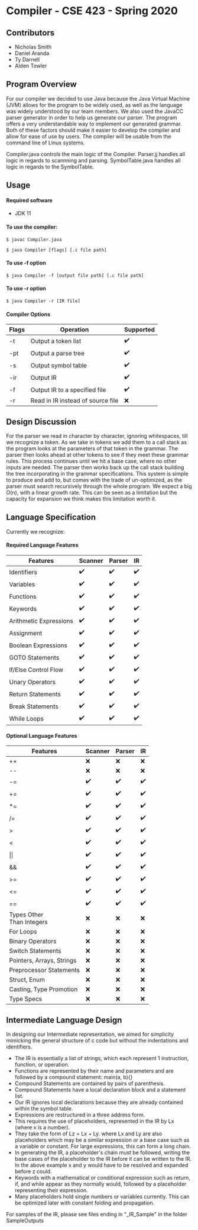 # Compiler - CSE 423 - Spring 2020
## Contributors
- Nicholas Smith
- Daniel Aranda
- Ty Darnell
- Alden Towler

## Program Overview

For our compiler we decided to use Java because the Java Virtual Machine (JVM) allows for the program to be widely used, as well as the language was widely understood by our team members. We also used the JavaCC parser generator in order to help us generate our parser. The program offers a very understandable way to implement our generated grammar. Both of these factors should make it easier to develop the compiler and allow for ease of use by users. The compiler will be usable from the command line of Linux systems.

Compiler.java controls the main logic of the Compiler. Parser.jj handles all logic in regards to scannning and parsing. SymbolTable.java handles all logic in regards to the SymbolTable.

## Usage

#### Required software
- JDK 11

#### To use the compiler:

	$ javac Compiler.java

    $ java Compiler [flags] [.c file path]

#### To use -f option

    $ java Compiler -f [output file path] [.c file path] 

#### To use -r option

    $ java Compiler -r [IR file]

#### Compiler Options

| Flags | Operation | Supported |
|-------|-----------|-----------|
| -t    | Output a token list |:heavy_check_mark:|
| -pt   | Output a parse tree |:heavy_check_mark:|
| -s    | Output symbol table |:heavy_check_mark:|
| -ir   | Output IR|:heavy_check_mark:|
| -f    | Output IR to a specified file|:heavy_check_mark:|
| -r    | Read in IR instead of source file|:x:|


## Design Discussion

For the parser we read in character by character, ignoring whitespaces, till we recognize a token. As we take in tokens we add them to a call stack as the program looks at the parameters of that token in the grammar. The parser then looks ahead at other tokens to see if they meet these grammar rules. This process continues until we hit a base case, where no other inputs are needed. The parser then works back up the call stack building the tree incorporating in the grammar specifications. This system is simple to produce and add to, but comes with the trade of un-optimized, as the parser must search recursively through the whole program. We expect a big O(n), with a linear growth rate. This can be seen as a limitation but the capacity for expansion we think makes this limitation worth it.

## Language Specification
Currently we recognize:

#### Required Language Features

|Features|Scanner|Parser|IR|
|--------|-------|------|--|
|Identifiers|:heavy_check_mark:|:heavy_check_mark:|:heavy_check_mark:|
|Variables|:heavy_check_mark:|:heavy_check_mark:|:heavy_check_mark:|
|Functions|:heavy_check_mark:|:heavy_check_mark:|:heavy_check_mark:|
|Keywords|:heavy_check_mark:|:heavy_check_mark:|:heavy_check_mark:|
|Arithmetic Expressions|:heavy_check_mark:|:heavy_check_mark:|:heavy_check_mark:|
|Assignment|:heavy_check_mark:|:heavy_check_mark:|:heavy_check_mark:|
|Boolean Expressions|:heavy_check_mark:|:heavy_check_mark:|:heavy_check_mark:|
|GOTO Statements|:heavy_check_mark:|:heavy_check_mark:|:heavy_check_mark:|
|If/Else Control Flow|:heavy_check_mark:|:heavy_check_mark:|:heavy_check_mark:|
|Unary Operators|:heavy_check_mark:|:heavy_check_mark:|:heavy_check_mark:|
|Return Statements|:heavy_check_mark:|:heavy_check_mark:|:heavy_check_mark:|
|Break Statements|:heavy_check_mark:|:heavy_check_mark:|:heavy_check_mark:|
|While Loops|:heavy_check_mark:|:heavy_check_mark:|:heavy_check_mark:|

#### Optional Language Features

|Features|Scanner|Parser|IR|
|--------|-------|------|--|
|++|:x:|:x:|:x:|
|--|:x:|:x:|:x:|
|-=|:heavy_check_mark:|:heavy_check_mark:|:heavy_check_mark:|
|+=|:heavy_check_mark:|:heavy_check_mark:|:heavy_check_mark:|
|*=|:heavy_check_mark:|:heavy_check_mark:|:heavy_check_mark:|
|/=|:heavy_check_mark:|:heavy_check_mark:|:heavy_check_mark:|
|>|:heavy_check_mark:|:heavy_check_mark:|:heavy_check_mark:|
|<|:heavy_check_mark:|:heavy_check_mark:|:heavy_check_mark:|
|\|\||:heavy_check_mark:|:heavy_check_mark:|:heavy_check_mark:|
|&&|:heavy_check_mark:|:heavy_check_mark:|:heavy_check_mark:|
|>=|:heavy_check_mark:|:heavy_check_mark:|:heavy_check_mark:|
|<=|:heavy_check_mark:|:heavy_check_mark:|:heavy_check_mark:|
|==|:heavy_check_mark:|:heavy_check_mark:|:heavy_check_mark:|
|Types Other</br>Than Integers|:x:|:x:|:x:|
|For Loops|:x:|:x:|:x:|
|Binary Operators|:x:|:x:|:x:|
|Switch Statements|:x:|:x:|:x:|
|Pointers, Arrays, Strings|:x:|:x:|:x:|
|Preprocessor Statements|:x:|:x:|:x:|
|Struct, Enum|:x:|:x:|:x:|
|Casting, Type Promotion|:x:|:x:|:x:|
|Type Specs|:x:|:x:|:x:|

## Intermediate Language Design
In designing our Intermediate representation, we aimed for simplicity mimicking the general structure of c code but without the indentations and identifiers.
 - The IR is essentially a list of strings, which each represent 1 instruction, function, or operation.
 - Functions are represented by their name and parameters and are followed by a compound statement:
 	main(a, b){}
 - Compound Statements are contained by pairs of parenthesis.
 - Compound Statements have a local declaration block and a statement list.
 - Our IR ignores local declarations because they are already contained within the symbol table.
 - Expressions are restructured in a three address form.
 - This requires the use of placeholders, represented in the IR by Lx (where x is a number).
 - They take the form of Lz = Lx + Ly. where Lx and Ly are also placeholders which may be a similar expression or a base case such as a variable or constant. For large expressions, this can form a long chain.
 - In generating the IR, a placeholder's chain must be followed, writing the base cases of the placeholder to the IR before it can be written to the IR. In the above example x and y would have to be resolved and expanded before z could.
 - Keywords with a mathematical or conditional expression such as return, if, and while appear as they normally would, followed by a placeholder representing their expression.
 - Many placeholders hold single numbers or variables currently. This can be optimized later with constant folding and propagation.

 For samples of the IR, please see files ending in "_IR_Sample" in the folder SampleOutputs

